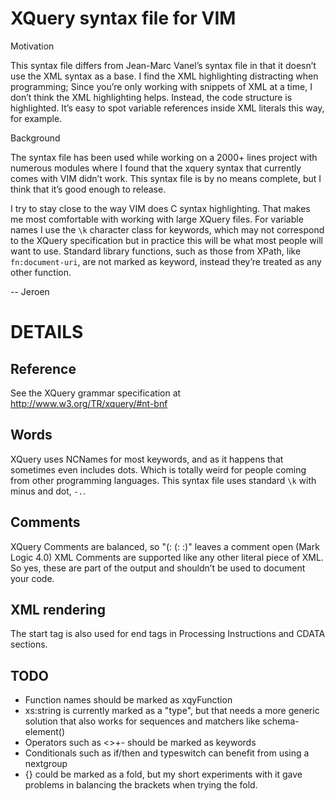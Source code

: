 XQuery syntax file for VIM
==========================

Motivation

This syntax file differs from Jean-Marc Vanel’s syntax file in that it doesn’t
use the XML syntax as a base. I find the XML highlighting distracting when
programming; Since you’re only working with snippets of XML at a time, I don’t
think the XML highlighting helps. Instead, the code structure is highlighted.
It’s easy to spot variable references inside XML literals this way, for
example.

Background

The syntax file has been used while working on a 2000+ lines project with
numerous modules where I found that the xquery syntax that currently comes with
VIM didn’t work. This syntax file is by no means complete, but I think that
it’s good enough to release. 

I try to stay close to the way VIM does C syntax highlighting. That makes me
most comfortable with working with large XQuery files. For variable names I use
the `\k` character class for keywords, which may not correspond to the XQuery
specification but in practice this will be what most people will want to use.
Standard library functions, such as those from XPath, like `fn:document-uri`,
are not marked as keyword, instead they’re treated as any other function. 

-- Jeroen

DETAILS
=======

Reference
---------
See the XQuery grammar specification at http://www.w3.org/TR/xquery/#nt-bnf

Words 
-----
XQuery uses NCNames for most keywords, and as it happens that sometimes even
includes dots. Which is totally weird for people coming from other programming
languages. This syntax file uses standard `\k` with minus and dot, `-.`.

Comments
--------
XQuery Comments are balanced, so "(: (: :)" leaves a comment open (Mark Logic 4.0)
XML Comments are supported like any other literal piece of XML. So yes, these
are part of the output and shouldn’t be used to document your code. 

XML rendering 
-------------
The start tag is also used for end tags in Processing Instructions and CDATA sections. 

TODO
----
 * Function names should be marked as xqyFunction
 * xs:string is currently marked as a "type", but that needs a more generic
   solution that also works for sequences and matchers like
   schema-element(<type>) 
 * Operators such as <>+- should be marked as keywords 
 * Conditionals such as if/then and typeswitch can benefit from using a
   nextgroup
 * {} could be marked as a fold, but my short experiments with it gave
   problems in balancing the brackets when trying the fold. 

